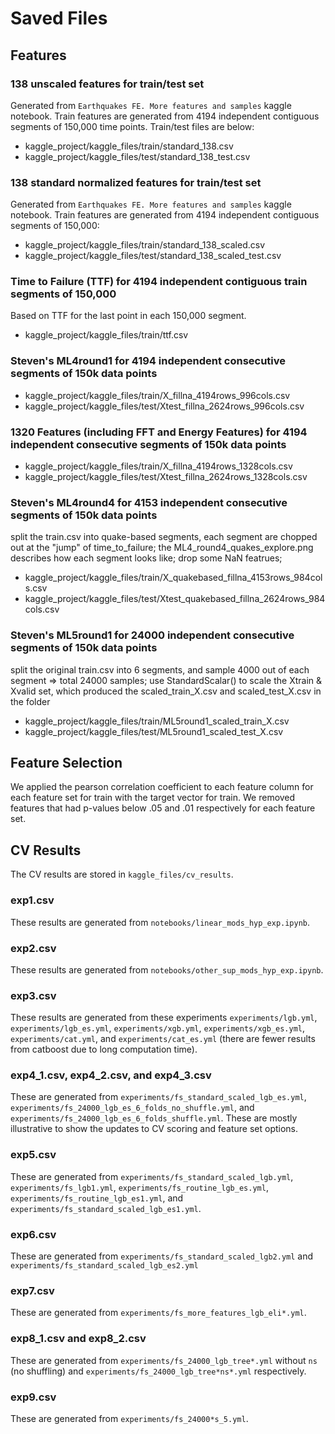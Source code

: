 # Saved Files

## Features

### 138 unscaled features for train/test set 
Generated from `Earthquakes FE. More features and samples` kaggle notebook. Train features are generated from 4194 independent contiguous segments of 150,000 time points. Train/test files are below:
- kaggle_project/kaggle_files/train/standard_138.csv
- kaggle_project/kaggle_files/test/standard_138_test.csv

### 138 standard normalized features for train/test set 
Generated from `Earthquakes FE. More features and samples` kaggle notebook. Train features are generated from 4194 independent contiguous segments of 150,000:
- kaggle_project/kaggle_files/train/standard_138_scaled.csv
- kaggle_project/kaggle_files/test/standard_138_scaled_test.csv

### Time to Failure (TTF) for 4194 independent contiguous train segments of 150,000 
Based on TTF for the last point in each 150,000 segment.
- kaggle_project/kaggle_files/train/ttf.csv

### Steven's ML4round1 for 4194 independent consecutive segments of 150k data points
- kaggle_project/kaggle_files/train/X_fillna_4194rows_996cols.csv
- kaggle_project/kaggle_files/test/Xtest_fillna_2624rows_996cols.csv

### 1320 Features (including FFT and Energy Features) for 4194 independent consecutive segments of 150k data points
- kaggle_project/kaggle_files/train/X_fillna_4194rows_1328cols.csv
- kaggle_project/kaggle_files/test/Xtest_fillna_2624rows_1328cols.csv

### Steven's ML4round4 for 4153 independent consecutive segments of 150k data points
split the train.csv into quake-based segments, each segment are chopped out at the "jump" of time_to_failure; 
the ML4_round4_quakes_explore.png describes how each segment looks like;
drop some NaN featrues; 
- kaggle_project/kaggle_files/train/X_quakebased_fillna_4153rows_984cols.csv
- kaggle_project/kaggle_files/test/Xtest_quakebased_fillna_2624rows_984cols.csv

### Steven's ML5round1 for 24000 independent consecutive segments of 150k data points
split the original train.csv into 6 segments, and sample 4000 out of each segment => total 24000 samples; 
use StandardScalar() to scale the Xtrain & Xvalid set, which produced the scaled_train_X.csv and scaled_test_X.csv in the folder

- kaggle_project/kaggle_files/train/ML5round1_scaled_train_X.csv
- kaggle_project/kaggle_files/test/ML5round1_scaled_test_X.csv

## Feature Selection

We applied the pearson correlation coefficient to each feature column for each feature set for train with the target vector for train. We removed features that had p-values below .05 and .01 respectively for each feature set.


## CV Results

The CV results are stored in `kaggle_files/cv_results`.

### exp1.csv

These results are generated from `notebooks/linear_mods_hyp_exp.ipynb`.

### exp2.csv

These results are generated from `notebooks/other_sup_mods_hyp_exp.ipynb`.

### exp3.csv

These results are generated from these experiments `experiments/lgb.yml`, `experiments/lgb_es.yml`, `experiments/xgb.yml`, `experiments/xgb_es.yml`, `experiments/cat.yml`, and `experiments/cat_es.yml` (there are fewer results from catboost due to long computation time).

### exp4_1.csv, exp4_2.csv, and exp4_3.csv

These are generated from `experiments/fs_standard_scaled_lgb_es.yml`, `experiments/fs_24000_lgb_es_6_folds_no_shuffle.yml`, and `experiments/fs_24000_lgb_es_6_folds_shuffle.yml`. These are mostly illustrative to show the updates to CV scoring and feature set options.

### exp5.csv

These are generated from `experiments/fs_standard_scaled_lgb.yml`, `experiments/fs_lgb1.yml`, `experiments/fs_routine_lgb_es.yml`, `experiments/fs_routine_lgb_es1.yml`, and `experiments/fs_standard_scaled_lgb_es1.yml`. 

### exp6.csv

These are generated from `experiments/fs_standard_scaled_lgb2.yml` and `experiments/fs_standard_scaled_lgb_es2.yml`

### exp7.csv

These are generated from `experiments/fs_more_features_lgb_eli*.yml`.

### exp8_1.csv and exp8_2.csv

These are generated from `experiments/fs_24000_lgb_tree*.yml` without `ns` (no shuffling) and `experiments/fs_24000_lgb_tree*ns*.yml` respectively.

### exp9.csv

These are generated from `experiments/fs_24000*s_5.yml`.